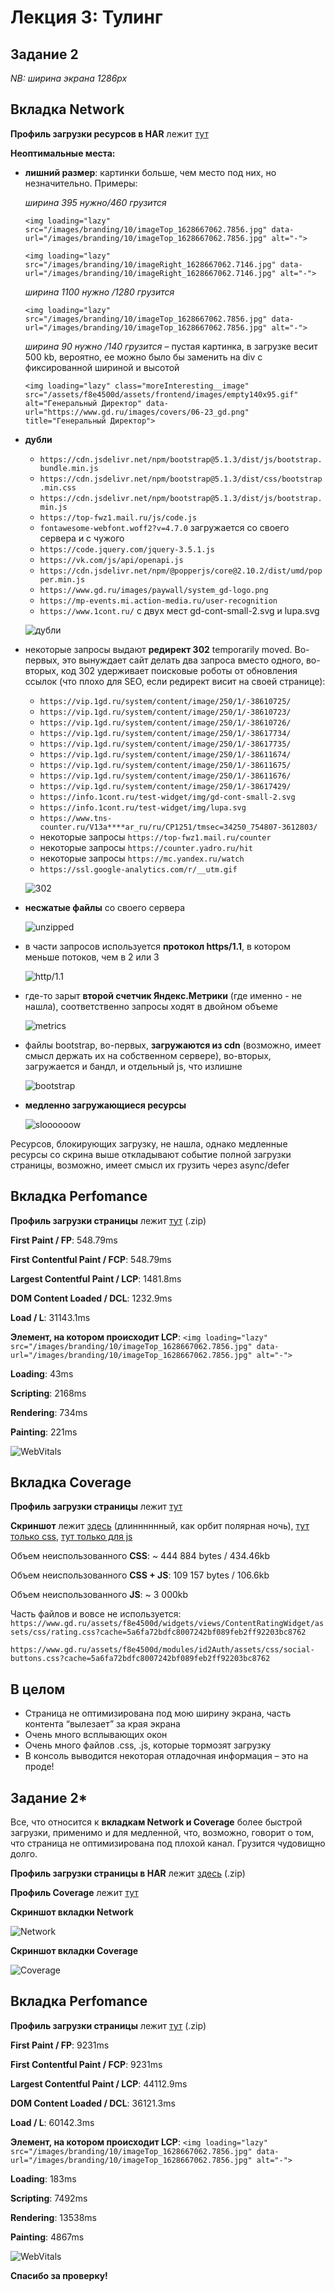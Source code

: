 Лекция 3: Тулинг
=============
Задание 2
--------

*NB: ширина экрана 1286px*

Вкладка Network
----

**Профиль загрузки ресурсов в HAR** лежит [тут](https://github.com/zayarnaya/tooling/blob/main/filesFast/www.gd.ru2.har "Профиль загрузки .har")

**Неоптимальные места:**

- **лишний размер**: картинки больше, чем место под них, но незначительно. Примеры:

  *ширина 395 нужно/460 грузится*

  `<img loading="lazy" src="/images/branding/10/imageTop_1628667062.7856.jpg" data-url="/images/branding/10/imageTop_1628667062.7856.jpg" alt="-">`

  `<img loading="lazy" src="/images/branding/10/imageRight_1628667062.7146.jpg" data-url="/images/branding/10/imageRight_1628667062.7146.jpg" alt="-">`

  *ширина 1100 нужно /1280 грузится*

  `<img loading="lazy" src="/images/branding/10/imageTop_1628667062.7856.jpg" data-url="/images/branding/10/imageTop_1628667062.7856.jpg" alt="-">`

  *ширина 90 нужно /140 грузится* – пустая картинка, в загрузке весит 500 kb, вероятно, ее можно было бы заменить на div  с фиксированной шириной и высотой

  `<img loading="lazy" class="moreInteresting__image" src="/assets/f8e4500d/assets/frontend/images/empty140x95.gif" alt="Генеральный Директор" data-url="https://www.gd.ru/images/covers/06-23_gd.png" title="Генеральный Директор">`

- **дубли**
  - `https://cdn.jsdelivr.net/npm/bootstrap@5.1.3/dist/js/bootstrap.bundle.min.js`
  - `https://cdn.jsdelivr.net/npm/bootstrap@5.1.3/dist/css/bootstrap.min.css`
  - `https://cdn.jsdelivr.net/npm/bootstrap@5.1.3/dist/js/bootstrap.min.js`
  - `https://top-fwz1.mail.ru/js/code.js`
  - `fontawesome-webfont.woff2?v=4.7.0` загружается со своего сервера и с чужого
  - `https://code.jquery.com/jquery-3.5.1.js`
  - `https://vk.com/js/api/openapi.js`
  - `https://cdn.jsdelivr.net/npm/@popperjs/core@2.10.2/dist/umd/popper.min.js`
  - `https://www.gd.ru/images/paywall/system_gd-logo.png`
  - `https://mp-events.mi.action-media.ru/user-recognition`
  - `https://www.1cont.ru/` с двух мест gd-cont-small-2.svg и lupa.svg

  ![дубли](https://github.com/zayarnaya/tooling/blob/main/filesFast/moreDoubles.png "это дубли у нас простые")

- некоторые запросы выдают **редирект 302** temporarily moved. Во-первых, это вынуждает сайт делать два запроса вместо одного, во-вторых, код 302 удерживает поисковые роботы от обновления ссылок (что плохо для SEO, если редирект висит на своей странице):
  - `https://vip.1gd.ru/system/content/image/250/1/-38610725/`  
  - `https://vip.1gd.ru/system/content/image/250/1/-38610723/`
  - `https://vip.1gd.ru/system/content/image/250/1/-38610726/`
  - `https://vip.1gd.ru/system/content/image/250/1/-38617734/`
  - `https://vip.1gd.ru/system/content/image/250/1/-38617735/`
  - `https://vip.1gd.ru/system/content/image/250/1/-38611674/`
  - `https://vip.1gd.ru/system/content/image/250/1/-38611675/`
  - `https://vip.1gd.ru/system/content/image/250/1/-38611676/`
  - `https://vip.1gd.ru/system/content/image/250/1/-38617429/`
  - `https://info.1cont.ru/test-widget/img/gd-cont-small-2.svg`
  - `https://info.1cont.ru/test-widget/img/lupa.svg`
  - `https://www.tns-counter.ru/V13a****ar_ru/ru/CP1251/tmsec=34250_754807-3612803/`
  - некоторые запросы `https://top-fwz1.mail.ru/counter`
  - некоторые запросы `https://counter.yadro.ru/hit`
  - некоторые запросы `https://mc.yandex.ru/watch`
  - `https://ssl.google-analytics.com/r/__utm.gif`

  ![302](https://github.com/zayarnaya/tooling/blob/main/filesFast/problems_302.png "302")

- **несжатые файлы** со своего сервера

  ![unzipped](https://github.com/zayarnaya/tooling/blob/main/filesFast/noZipping.png "несжатые файлы")
  
- в части запросов используется **протокол https/1.1**, в котором меньше потоков, чем в 2 или 3

  ![http/1.1](https://github.com/zayarnaya/tooling/blob/main/filesFast/http1-1.png "протокол https/1.1")
  
- где-то зарыт **второй счетчик Яндекс.Метрики** (где именно - не нашла), соответственно запросы ходят в двойном объеме

  ![metrics](https://github.com/zayarnaya/tooling/blob/main/filesFast/twoTags.png "Два счетчика, шеф!")

- файлы bootstrap, во-первых, **загружаются из cdn** (возможно, имеет смысл держать их на собственном сервере), во-вторых, загружается и бандл, и отдельный js, что излишне
  
  ![bootstrap](https://github.com/zayarnaya/tooling/blob/main/filesFast/bootstrap.png "bootstrap")

- **медленно загружающиеся ресурсы**

  ![sloooooow](https://github.com/zayarnaya/tooling/blob/main/filesFast/Network%20long%20requests.png "меееедленные запросы")

Ресурсов, блокирующих загрузку, не нашла, однако медленные ресурсы со скрина выше откладывают событие полной загрузки страницы, возможно, имеет смысл их грузить через async/defer

Вкладка Perfomance
----

**Профиль загрузки страницы** лежит [тут](https://github.com/zayarnaya/tooling/blob/main/filesFast/Trace-20230613T224355.json.zip "Профиль загрузки страницы Perfomance") (.zip)

**First Paint / FP**: 548.79ms

**First Contentful Paint / FCP**: 548.79ms

**Largest Contentful Paint / LCP**: 1481.8ms

**DOM Content Loaded / DCL**: 1232.9ms

**Load / L**: 31143.1ms

**Элемент, на котором происходит LCP**: `<img loading="lazy" src="/images/branding/10/imageTop_1628667062.7856.jpg" data-url="/images/branding/10/imageTop_1628667062.7856.jpg" alt="-">`

**Loading**: 43ms

**Scripting**: 2168ms

**Rendering**: 734ms

**Painting**: 221ms

![WebVitals](https://github.com/zayarnaya/tooling/blob/main/filesFast/Vitals.png "Vitals")

Вкладка Coverage
----
**Профиль загрузки страницы** лежит [тут](https://github.com/zayarnaya/tooling/blob/main/filesFast/Coverage-20230613T224618.json "Профиль загрузуи страницы - Coverage")

**Скриншот** лежит [здесь](https://github.com/zayarnaya/tooling/blob/main/filesFast/CoverageByUsage.png "Скриншот Coverage") (длинннннный, как орбит полярная ночь), [тут только css](https://github.com/zayarnaya/tooling/blob/main/filesFast/CoverageByType_CSS.png "Coverage для CSS"), [тут только для js](https://github.com/zayarnaya/tooling/blob/main/filesFast/CoverageByType_JS.png "Coverage для js")

Объем неиспользованного **CSS**: ~ 444 884 bytes / 434.46kb

Объем неиспользованного **CSS + JS**: 109 157 bytes / 106.6kb

Объем неиспользованного **JS**: ~ 3 000kb

Часть файлов и вовсе не используется:
`https://www.gd.ru/assets/f8e4500d/widgets/views/ContentRatingWidget/assets/css/rating.css?cache=5a6fa72bdfc8007242bf089feb2ff92203bc8762`

`https://www.gd.ru/assets/f8e4500d/modules/id2Auth/assets/css/social-buttons.css?cache=5a6fa72bdfc8007242bf089feb2ff92203bc8762`

В целом 
---
- Страница не оптимизирована под мою ширину экрана, часть контента “вылезает” за края экрана
- Очень много всплывающих окон
- Очень много файлов .css, .js, которые тормозят загрузку
- В консоль выводится некоторая отладочная информация – это на проде!


Задание 2*
---

Все, что относится к **вкладкам Network и Coverage** более быстрой загрузки, применимо и для медленной, что, возможно, говорит о том, что страница не оптимизирована под плохой канал. Грузится чудовищно долго.

**Профиль загрузки страницы в HAR** лежит [здесь](https://github.com/zayarnaya/tooling/blob/main/filesSlow/www.gd.ru.har.zip "Профиль медленной загрузки страницы .har") (.zip)

**Профиль Coverage** лежит [тут](https://github.com/zayarnaya/tooling/blob/main/filesSlow/Coverage-20230614T211432.json "Профиль Coverage медленной загрузки")

**Скриншот вкладки Network**

![Network](https://github.com/zayarnaya/tooling/blob/main/filesSlow/network.png "Network slow")

**Скриншот вкладки Coverage**

![Coverage](https://github.com/zayarnaya/tooling/blob/main/filesSlow/coverage.png "Coverage slow")

Вкладка Perfomance
--
**Профиль загрузки страницы** лежит [тут](https://github.com/zayarnaya/tooling/blob/main/filesSlow/Trace-20230615T124208.json.zip "Профиль Perfomance медленной загрузки") (.zip)

**First Paint / FP**: 9231ms

**First Contentful Paint / FCP**: 9231ms

**Largest Contentful Paint / LCP**: 44112.9ms

**DOM Content Loaded / DCL**: 36121.3ms

**Load / L**: 60142.3ms

**Элемент, на котором происходит LCP**: `<img loading="lazy" src="/images/branding/10/imageTop_1628667062.7856.jpg" data-url="/images/branding/10/imageTop_1628667062.7856.jpg" alt="-">`

**Loading**: 183ms

**Scripting**: 7492ms

**Rendering**: 13538ms

**Painting**: 4867ms

![WebVitals](https://github.com/zayarnaya/tooling/blob/main/filesSlow/vitals.png "WebVitals slow")

**Спасибо за проверку!**
